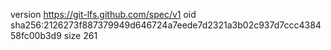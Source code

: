 version https://git-lfs.github.com/spec/v1
oid sha256:2126273f887379949d646724a7eede7d2321a3b02c937d7ccc438458fc00b3d9
size 261
